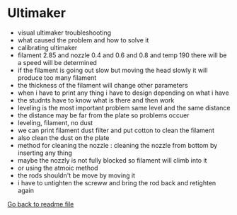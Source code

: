 # Ultimaker

- visual ultimaker troubleshooting
- what caused the problem and how to solve it
- calibrating ultimaker
- filament 2.85 and nozzle 0.4 and 0.6 and 0.8 and temp 190 there will be a speed will be determined
- if the filament is going out slow but moving the head slowly it will produce too many filament
- the thickness of the filament will change other parameters
- when i have to print any thing i have to design depending on what i have
- the studnts have to know what is there and then work
- leveling is the most important problem
same level and the same distance
- the distance may be far from the plate so problems occuer
- leveling, filament, no dust
- we can print filament dust filter and put cotton to clean the filament
- also clean the dust on the plate
- method for cleaning the nozzle : cleaning the nozzle from bottom by inserting any thing
- maybe the nozzly is not fully blocked so filament will climb into it
- or using the atmoic method
- the rods shouldn't be move by moving it
- i have to untighten the screww and bring the rod back and retighten again

[Go back to readme file](/readme.md)